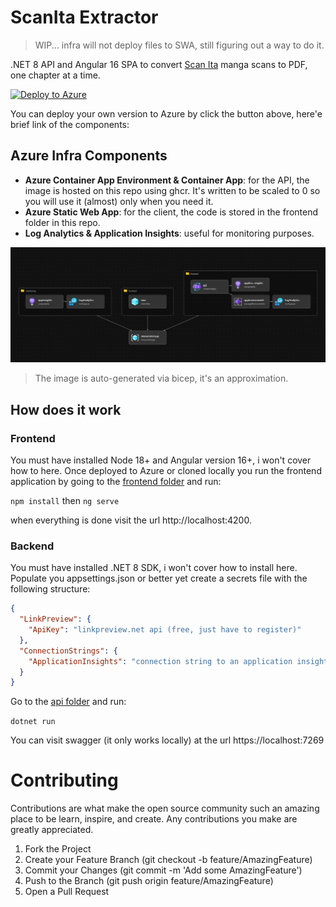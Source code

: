 # ScanIta Extractor

> WIP... infra will not deploy files to SWA, still figuring out a way to do it.

.NET 8 API and Angular 16 SPA to convert [Scan Ita](https://scanita.org) manga scans to PDF, one chapter at a time.

[![Deploy to Azure](https://aka.ms/deploytoazurebutton)](https://portal.azure.com/#create/Microsoft.Template/uri/https%3A%2F%2Fraw.githubusercontent.com%2Ftiaringhio%2FScanItaExtractor%2Fmaster%2Finfrastructure%2Fmain.json)

You can deploy your own version to Azure by click the button above, here'e brief link of the components:

## Azure Infra Components

- **Azure Container App Environment & Container App**: for the API, the image is hosted on this repo using ghcr. It's written to be scaled to 0 so you will use it (almost) only when you need it.
- **Azure Static Web App**: for the client, the code is stored in the frontend folder in this repo.
- **Log Analytics & Application Insights**: useful for monitoring purposes.

![Infrastructure Diagram](/files/infra_diagram.png)
> The image is auto-generated via bicep, it's an approximation.

## How does it work

### Frontend

You must have installed Node 18+ and Angular version 16+, i won't cover how to here.
Once deployed to Azure or cloned locally you run the frontend application by going to the [frontend folder](/src/frontend/scanitaextractor/) and run:

`npm install` then `ng serve`

when everything is done visit the url http://localhost:4200.

### Backend

You must have installed .NET 8 SDK, i won't cover how to install here.
Populate you appsettings.json or better yet create a secrets file with the following structure:
```json
{
  "LinkPreview": {
    "ApiKey": "linkpreview.net api (free, just have to register)"
  },
  "ConnectionStrings": {
    "ApplicationInsights": "connection string to an application insights instance"
  }
}
```

Go to the [api folder](/src/backend/Applications/ScanIta.Crawler.Api/) and run:

`dotnet run`

You can visit swagger (it only works locally) at the url https://localhost:7269

# Contributing

Contributions are what make the open source community such an amazing place to be learn, inspire, and create.
Any contributions you make are greatly appreciated.

1. Fork the Project
2. Create your Feature Branch (git checkout -b feature/AmazingFeature)
3. Commit your Changes (git commit -m 'Add some AmazingFeature')
4. Push to the Branch (git push origin feature/AmazingFeature)
5. Open a Pull Request
